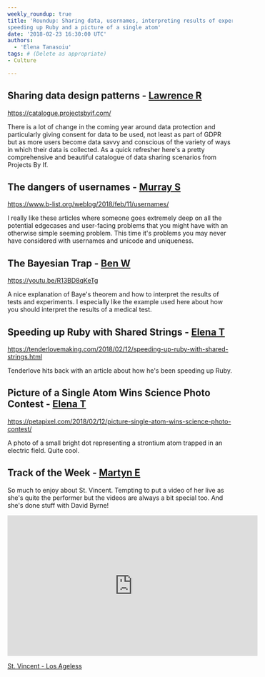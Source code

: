 ```yaml
---
weekly_roundup: true
title: 'Roundup: Sharing data, usernames, interpreting results of experiments,
speeding up Ruby and a picture of a single atom'
date: '2018-02-23 16:30:00 UTC'
authors:
  - 'Elena Tanasoiu'
tags: # (Delete as appropriate)
- Culture

---
```


## Sharing data design patterns - [Lawrence R](/people#lawrence-richards)

https://catalogue.projectsbyif.com/

There is a lot of change in the coming year around data protection and particularly giving consent for data to be used, not least as part of GDPR but as more users become data savvy and conscious of the variety of ways in which their data is collected. As a quick refresher here's a pretty comprehensive and beautiful catalogue of data sharing scenarios from Projects By If. 

## The dangers of usernames - [Murray S](/people#murray-steele)

https://www.b-list.org/weblog/2018/feb/11/usernames/

I really like these articles where someone goes extremely deep on all the 
potential edgecases and user-facing problems that you might have with
an otherwise simple seeming problem.  This time it's problems you may 
never have considered with usernames and unicode and uniqueness.

##  The Bayesian Trap - [Ben W](/people#ben-wong)

https://youtu.be/R13BD8qKeTg

A nice explanation of Baye's theorem and how to interpret the results of tests and experiments. I especially like the example used here about how you should interpret the results of a medical test.

## Speeding up Ruby with Shared Strings - [Elena T](/people#elena-tanasoiu)

https://tenderlovemaking.com/2018/02/12/speeding-up-ruby-with-shared-strings.html

Tenderlove hits back with an article about how he's been speeding up Ruby.

## Picture of a Single Atom Wins Science Photo Contest - [Elena T](/people#elena-tanasoiu)

https://petapixel.com/2018/02/12/picture-single-atom-wins-science-photo-contest/

A photo of a small bright dot representing a strontium atom trapped in an electric field. Quite cool. 

## Track of the Week - [Martyn E](/people#martyn-evans)

So much to enjoy about St. Vincent. Tempting to put a video of her live as she's quite the performer but the videos are always a bit special too. And she's done stuff with David Byrne!

<iframe width="560" height="315" src="https://www.youtube.com/embed/h9TlaYxoOO8" frameborder="0" allow="autoplay; encrypted-media" allowfullscreen></iframe>

[St. Vincent - Los Ageless](https://youtu.be/h9TlaYxoOO8)
